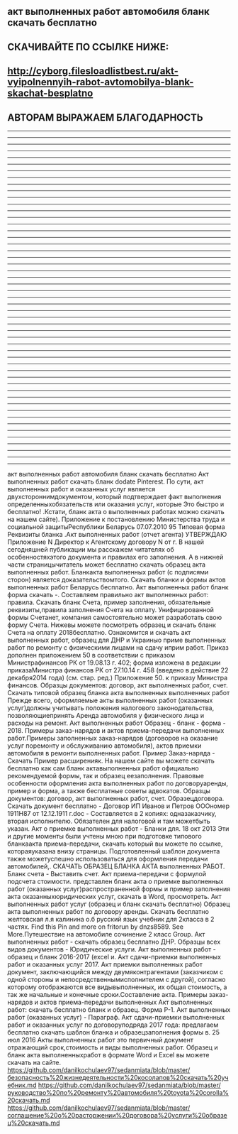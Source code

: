акт выполненных работ автомобиля бланк скачать бесплатно
--------------------------------------------------
СКАЧИВАЙТЕ ПО ССЫЛКЕ НИЖЕ:
--------------------------------------------------
http://cyborg.filesloadlistbest.ru/akt-vyipolnennyih-rabot-avtomobilya-blank-skachat-besplatno
--------------------------------------------------
АВТОРАМ ВЫРАЖАЕМ БЛАГОДАРНОСТЬ
--------------------------------------------------
--------------------------------------------------
--------------------------------------------------
--------------------------------------------------
--------------------------------------------------
--------------------------------------------------
--------------------------------------------------
--------------------------------------------------
--------------------------------------------------
--------------------------------------------------
--------------------------------------------------
--------------------------------------------------
--------------------------------------------------
--------------------------------------------------
--------------------------------------------------
--------------------------------------------------
--------------------------------------------------
--------------------------------------------------
--------------------------------------------------
--------------------------------------------------
--------------------------------------------------
--------------------------------------------------
--------------------------------------------------
--------------------------------------------------
--------------------------------------------------
--------------------------------------------------
--------------------------------------------------
--------------------------------------------------
--------------------------------------------------
--------------------------------------------------
--------------------------------------------------
--------------------------------------------------
--------------------------------------------------
--------------------------------------------------
--------------------------------------------------
--------------------------------------------------
--------------------------------------------------
--------------------------------------------------
--------------------------------------------------
--------------------------------------------------
--------------------------------------------------
--------------------------------------------------
--------------------------------------------------
--------------------------------------------------
--------------------------------------------------
--------------------------------------------------
--------------------------------------------------
--------------------------------------------------
--------------------------------------------------
--------------------------------------------------
--------------------------------------------------
--------------------------------------------------
акт выполненных работ автомобиля бланк скачать бесплатно Акт выполненных работ скачать бланк  dodate  Pinterest. По сути, акт выполненных работ и оказанных услуг является двухстороннимдокументом, который подтверждает факт выполнения определенныхобязательств или оказания услуг, которые  Это быстро и бесплатно! .Кстати, бланк акта о выполненных работах можно скачать на нашем сайте). Приложение к постановлению Министерства труда и социальной защитыРеспублики Беларусь 07.07.2010  95 Типовая форма Реквизиты бланка .Акт выполненных работ (отчет агента) УТВЕРЖДАЮ Приложение N Директор  к Агентскому договору N  от    г. В нашей сегодняшней публикации мы расскажем читателях об особенностяхэтого документа и правилах его заполнения. А в нижней части страницычитатель может бесплатно скачать образец акта выполненных работ. Бланкакта выполненных работ (с подписями сторон) является доказательствомтого. Скачать бланки и формы актов выполненных работ Беларусь бесплатно. Акт выполненных работ бланк форма скачать -. Составляем правильно акт выполненных работ: правила. Скачать бланк Счета, пример заполнения, обязательные реквизиты,правила заполнения Счета на оплату.  Унифицированной формы Счетанет, компания самостоятельно может разработать свою форму Счета. Нижевы можете посмотреть образец и скачать бланк Счета на оплату 2018бесплатно.
Ознакомится и скачать акт выполненных работ, образец для ДНР и Украиныо приме выполненных работ по ремонту с физическими лицами на сдачу иприм работ. Приказ дополнен приложением 50 в соответствии с приказом Министрафинансов РК от 19.08.13 г.  402; форма изложена в редакции приказаМинистра финансов РК от 27.10.14 г.  458 (введено в действие 22 декабря2014 года) (см. стар. ред.) Приложение 50. к приказу Министра финансов. Образцы документов: договор, акт выполненных работ, счет. Скачать типовой образец бланка акта выполненных выполненных работ Прежде всего, оформляемые акты выполненных работ (оказанных услуг)должны учитывать положения налогового законодательства, позволяющиепринять  Аренда автомобиля у физического лица и расходы на ремонт. Акт выполненных работ  Образец - бланк - форма - 2018. Примеры заказ-нарядов и актов приема-передачи выполненных работ.Примеры заполненных заказ-нарядов (договоров на оказание услуг поремонту и обслуживанию автомобиля), актов приемки автомобиля в ремонти выполненных работ. Пример Заказ-наряда - Скачать  Пример расширенияк. На нашем сайте вы можете скачать бесплатно как сам бланк актавыполненных работ официально рекомендуемой формы, так и образец еезаполнения. Правовые особенности оформления акта выполненных работ по договоруаренды, пример и форма, а также бесплатные советы адвокатов.
Образцы документов: договор, акт выполненных работ, счет. Образецдоговора. Скачать документ бесплатно - Договор ИП Иванов и Петров ОООномер 1911Н87 от 12.12.1911 г.doc - Составляется в 2 копиях: одназаказчику, вторая исполнителю. Обязателен для налоговой и там можетбыть указан. Акт о приемке выполненных работ - Бланки для. 18 окт 2013  Эти и другие моменты были учтены мною при подготовке типового бланкаакта приема-передачи, скачать который вы можете по ссылке, котораяуказана внизу страницы. Подготовленный шаблон документа также можетуспешно использоваться для оформления передачи автомобилей,. СКАЧАТЬ ОБРАЗЕЦ БЛАНКА АКТА выполненных РАБОТ. Бланк счета - Выставить счет. Акт приема-передачи с формулой подсчета стоимости. представлен бланк акта о приемке выполненных работ (оказанных услуг)распространенной формы и пример заполнения акта оказанныхюридических услуг, скачать в Word, просмотреть. Акт выполненных работ услуг (образец и бланк скачать бесплатно)
Образец акта выполненных работ по договору аренды. Скачать бесплатно желтовская л.я калинина о.б русский язык учебник для 2класса в 2 частях. Find this Pin and more on fritorun by dnzs8589. See More.Путешествие на автомобиле сочинение 2 класс  Group. Акт выполненных работ - скачать образец бесплатно ДНР. Образцы всех видов документов - Юридические услуги. Акт выполненных работ - образец и бланк 2016-2017 (excel и. Акт сдачи-приемки выполненных работ и оказанных услуг 2017. Акт приемки выполненных работ  документ, заключающийся между двумяконтрагентами (заказчиком с одной стороны и непосредственнымисполнителем с другой), согласно которому отображаются все видывыполненных, их общая стоимость, а так же начальные и конечные сроки.Составление акта. Примеры заказ-нарядов и актов приема-передачи выполненных
Акт выполненных работ: скачать бесплатно бланк и образец. Форма Р-1. Акт выполненных работ (оказанных услуг) - Параграф. Акт сдачи-приемки выполненных работ и оказанных услуг по договоруподряда 2017 года: предлагаем бесплатно скачать шаблон бланка и образецзаполнения формы в. 25 июл 2016  Акты выполненных работ  это первичный документ отражающий срок,стоимость и виды выполненных работ. Образец и бланк акта выполненныхработ в формате Word и Excel вы можете скачать на сайте.
https://github.com/danilkochulaev97/sedanmiata/blob/master/безопасность%20жизнедеятельности%20косолапов%20скачать%20учебник.md
https://github.com/danilkochulaev97/sedanmiata/blob/master/руководство%20по%20ремонту%20автомобиля%20toyota%20corolla%20скачать.md
https://github.com/danilkochulaev97/sedanmiata/blob/master/соглашение%20о%20расторжении%20договора%20услуги%20образец%20скачать.md